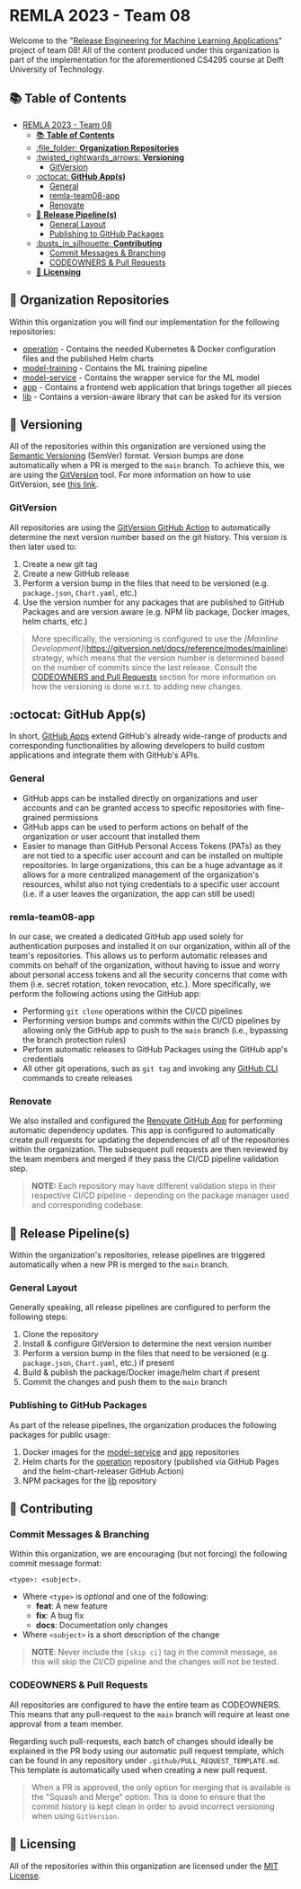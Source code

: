 # REMLA 2023 - Team 08

Welcome to the "[Release Engineering for Machine Learning Applications](https://se.ewi.tudelft.nl/remla/)" project of team 08! All of the content produced under this organization is part of the implementation for the aforementioned CS4295 course at Delft University of Technology.

## :books: **Table of Contents**

- [REMLA 2023 - Team 08](#remla-2023---team-08)
  - [:books: **Table of Contents**](#books-table-of-contents)
  - [:file\_folder: **Organization Repositories**](#file_folder-organization-repositories)
  - [:twisted\_rightwards\_arrows: **Versioning**](#twisted_rightwards_arrows-versioning)
    - [GitVersion](#gitversion)
  - [:octocat: **GitHub App(s)**](#octocat-github-apps)
    - [General](#general)
    - [remla-team08-app](#remla-team08-app)
    - [Renovate](#renovate)
  - [:rocket: **Release Pipeline(s)**](#rocket-release-pipelines)
    - [General Layout](#general-layout)
    - [Publishing to GitHub Packages](#publishing-to-github-packages)
  - [:busts\_in\_silhouette: **Contributing**](#busts_in_silhouette-contributing)
    - [Commit Messages \& Branching](#commit-messages--branching)
    - [CODEOWNERS \& Pull Requests](#codeowners--pull-requests)
  - [:scroll: **Licensing**](#scroll-licensing)

## :file_folder: **Organization Repositories**

Within this organization you will find our implementation for the following repositories:
* [operation](https://github.com/remla23-team08/operation/tree/main) - Contains the needed Kubernetes & Docker configuration files and the published Helm charts
* [model-training](https://github.com/remla23-team08/model-training/tree/main) - Contains the ML training pipeline
* [model-service](https://github.com/remla23-team08/model-service/tree/main) - Contains the wrapper service for the ML model
* [app](https://github.com/remla23-team08/app/tree/main) - Contains a frontend web application that brings together all pieces
* [lib](https://github.com/remla23-team08/lib/tree/main) - Contains a version-aware library that can be asked for its version

## :twisted_rightwards_arrows: **Versioning**

All of the repositories within this organization are versioned using the [Semantic Versioning](https://semver.org/) (SemVer) format. Version bumps are done automatically when a PR is merged to the `main` branch. To achieve this, we are using the [GitVersion](https://gitversion.net/docs/) tool. For more information on how to use GitVersion, see [this link](https://gitversion.net/docs/).

### GitVersion

All repositories are using the [GitVersion GitHub Action](https://github.com/marketplace/actions/gittools) to automatically determine the next version number based on the git history. This version is then later used to:
1. Create a new git tag
2. Create a new GitHub release
3. Perform a version bump in the files that need to be versioned (e.g. `package.json`, `Chart.yaml`, etc.)
4. Use the version number for any packages that are published to GitHub Packages and are version aware (e.g. NPM lib package, Docker images, helm charts, etc.)

> More specifically, the versioning is configured to use the *[Mainline Development]*(https://gitversion.net/docs/reference/modes/mainline) strategy, which means that the version number is determined based on the number of commits since the last release. Consult the [CODEOWNERS and Pull Requests](#codeowners--pull-requests) section for more information on how the versioning is done w.r.t. to adding new changes.

## :octocat: **GitHub App(s)**

In short, [GitHub Apps](https://docs.github.com/en/apps) extend GitHub's already wide-range of products and corresponding functionalities by allowing developers to build custom applications and integrate them with GitHub's APIs.

### General

* GitHub apps can be installed directly on organizations and user accounts and can be granted access to specific repositories with fine-grained permissions
* GitHub apps can be used to perform actions on behalf of the organization or user account that installed them
* Easier to manage than GitHub Personal Access Tokens (PATs) as they are not tied to a specific user account and can be installed on multiple repositories. In large organizations, this can be a huge advantage as it allows for a more centralized management of the organization's resources, whilst also not tying credentials to a specific user account (i.e. if a user leaves the organization, the app can still be used)

### remla-team08-app

In our case, we created a dedicated GitHub app used solely for authentication purposes and installed it on our organization, within all of the team's repositories. This allows us to perform automatic releases and commits on behalf of the organization, without having to issue and worry about personal access tokens and all the security concerns that come with them (i.e. secret rotation, token revocation, etc.). More specifically, we perform the following actions using the GitHub app:
* Performing `git clone` operations within the CI/CD pipelines
* Performing version bumps and commits within the CI/CD pipelines by allowing only the GitHub app to push to the `main` branch (i.e., bypassing the branch protection rules)
* Perform automatic releases to GitHub Packages using the GitHub app's credentials
* All other git operations, such as `git tag` and invoking any [GitHub CLI](https://cli.github.com/) commands to create releases

### Renovate

We also installed and configured the [Renovate GitHub App](https://github.com/apps/renovate) for performing automatic dependency updates. This app is configured to automatically create pull requests for updating the dependencies of all of the repositories within the organization. The subsequent pull requests are then reviewed by the team members and merged if they pass the CI/CD pipeline validation step.

> **NOTE:** Each repository may have different validation steps in their respective CI/CD pipeline - depending on the package manager used and corresponding codebase.

## :rocket: **Release Pipeline(s)**

Within the organization's repositories, release pipelines are triggered automatically when a new PR is merged to the `main` branch. 

### General Layout

Generally speaking, all release pipelines are configured to perform the following steps:
1. Clone the repository
2. Install & configure GitVersion to determine the next version number
3. Perform a version bump in the files that need to be versioned (e.g. `package.json`, `Chart.yaml`, etc.) if present
4. Build & publish the package/Docker image/helm chart if present
5. Commit the changes and push them to the `main` branch

### Publishing to GitHub Packages

As part of the release pipelines, the organization produces the following packages for public usage:
1. Docker images for the [model-service](https://github.com/remla23-team08/model-service/pkgs/container/model-service) and [app](https://github.com/remla23-team08/app/pkgs/container/app) repositories
2. Helm charts for the [operation](https://remla23-team08.github.io/operation/) repository (published via GitHub Pages and the helm-chart-releaser GitHub Action)
3. NPM packages for the [lib](https://github.com/remla23-team08/lib/pkgs/npm/lib) repository

## :busts_in_silhouette: **Contributing**

### Commit Messages & Branching

Within this organization, we are encouraging (but not forcing) the following commit message format:

```
<type>: <subject>.
```
* Where `<type>` is *optional* and one of the following:
  * **feat**: A new feature
  * **fix**: A bug fix
  * **docs**: Documentation only changes
* Where `<subject>` is a short description of the change

> **NOTE**: Never include the `[skip ci]` tag in the commit message, as this will skip the CI/CD pipeline and the changes will not be tested.

### CODEOWNERS & Pull Requests

All repositories are configured to have the entire team as CODEOWNERS. This means that any pull-request to the `main` branch will require at least one approval from a team member.

Regarding such pull-requests, each batch of changes should ideally be explained in the PR body using our automatic pull request template, which can be found in any repository under `.github/PULL_REQUEST_TEMPLATE.md`. This template is automatically used when creating a new pull request.

> When a PR is approved, the only option for merging that is available is the "Squash and Merge" option. This is done to ensure that the commit history is kept clean in order to avoid incorrect versioning when using `GitVersion`.

## :scroll: **Licensing**

All of the repositories within this organization are licensed under the [MIT License](https://en.wikipedia.org/wiki/MIT_License).
